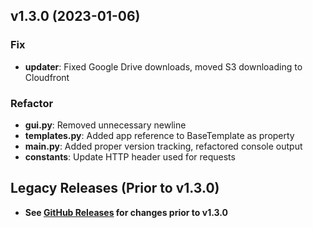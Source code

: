 ## v1.3.0 (2023-01-06)

### Fix

- **updater**: Fixed Google Drive downloads, moved S3 downloading to Cloudfront

### Refactor

- **gui.py**: Removed unnecessary newline
- **templates.py**: Added app reference to BaseTemplate as property
- **main.py**: Added proper version tracking, refactored console output
- **constants**: Update HTTP header used for requests

## Legacy Releases (Prior to v1.3.0)

- **See [GitHub Releases](https://github.com/MrTeferi/MTG-Proxyshop/releases) for changes prior to v1.3.0**
